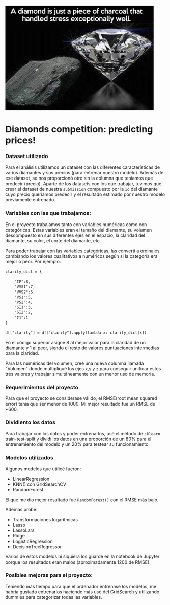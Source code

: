 
![](images/diamond.png)

# Diamonds competition: predicting prices!

### **Dataset utilizado**

Para el análisis utilizamos un dataset con las diferentes características de varios diamantes y sus precios (para entrenar nuestro modelo). Además de ese dataset, se nos proporcionó otro sin la columna que teníamos que predecir (precio).
Aparte de los datasets con los que trabajar, tuvimos que crear el dataset de nuestra `submission` compuesto por la `id` del diamante cuyo precio queríamos predecir y el resultado estimado por nuestro modelo previamente entrenado.

### Variables con las que trabajamos:

En el proyecto trabajamos tanto con variables numéricas como con categóricas. Estas variables eran el tamaño del diamante, su volumen descompuesto en sus diferentes ejes en el espacio, la claridad del diamante, su color, el corte del diamante, etc.

Para poder trabajar con las variables categóricas, las convertí a ordinales cambiando los valores cualitativos a numéricos según si la categoría era mejor o peor. Por ejemplo:

```
clarity_dict = {

    "IF":8,
    "VVS1":7,
    "VVS2":6,
    "VS1":5,
    "VS2":4,
    "SI1":3,
    "SI2":2,
    "I1":1
}

df["clarity"] = df["clarity"].apply(lambda x: clarity_dict[x])
```
En el código superior asigné 8 al mejor valor para la claridad de un diamante y 1 al peor, siendo el resto de valores puntuaciones intermedias para la claridad.

Para las numéricas del volumen, creé una nueva columna llamada "Volumen" donde multipliqué los ejes `x`,`y` y `z` para conseguir unificar estos tres valores y trabajar simultáneamente con un menor uso de memoria.

### Requerimientos del proyecto

Para que el proyecto se considerase válido, el RMSE(root mean squared error) tenía que ser menor de 1000. Mi mejor resultado fue un RMSE de ~600.

### Dividiento los datos

Para trabajar con los datos y poder entrenarlos, usé el método de `sklearn` train-test-split y dividí los datos en una proporción de un 80% para el entrenamiento del modelo y un 20% para testear su funcionamiento.

### Modelos utilizados

Algunos modelos que utilicé fueron:
- LinearRegression
- KNN() con GridSearchCV
- RandomForest

El que me dio mejor resultado fue `RandomForest()` con el RMSE más bajo.

Además probé:

- Transformaciones logarítmicas
- Lasso
- LassoLars
- Ridge
- LogisticRegression
- DecisionTreeRegressor

Varios de estos modelos ni siquiera los guardé en la notebook de Jupyter porque los resultados eran malos (aproximadamente 1200 de RMSE).


### Posibles mejoras para el proyecto:

Teniendo más tiempo para que el ordenador entrenase los modelos, me habría gustado entrenarlos haciendo más uso del GridSearch y utilizando dummies para categorizar todas las variables.